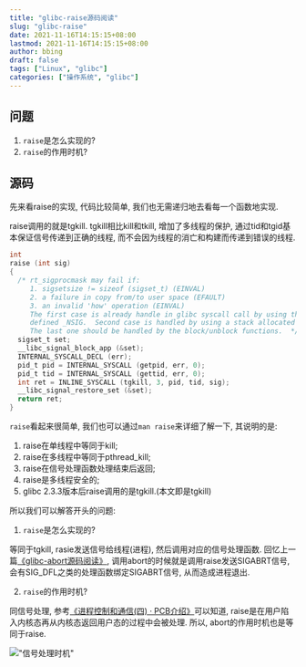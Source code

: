 ```yaml
---
title: "glibc-raise源码阅读"
slug: "glibc-raise"
date: 2021-11-16T14:15:15+08:00
lastmod: 2021-11-16T14:15:15+08:00
author: bbing
draft: false
tags: ["Linux", "glibc"]
categories: ["操作系统", "glibc"]
---
```


## 问题

1. `raise`是怎么实现的?
2. `raise`的作用时机?

## 源码

先来看raise的实现, 代码比较简单, 我们也无需递归地去看每一个函数地实现.

raise调用的就是tgkill. tgkill相比kill和tkill, 增加了多线程的保护, 通过tid和tgid基本保证信号传递到正确的线程, 而不会因为线程的消亡和构建而传递到错误的线程.

```C
int
raise (int sig)
{
  /* rt_sigprocmask may fail if:
     1. sigsetsize != sizeof (sigset_t) (EINVAL)
     2. a failure in copy from/to user space (EFAULT)
     3. an invalid 'how' operation (EINVAL)
     The first case is already handle in glibc syscall call by using the arch
     defined _NSIG.  Second case is handled by using a stack allocated mask.
     The last one should be handled by the block/unblock functions.  */
  sigset_t set;
  __libc_signal_block_app (&set);
  INTERNAL_SYSCALL_DECL (err);
  pid_t pid = INTERNAL_SYSCALL (getpid, err, 0);
  pid_t tid = INTERNAL_SYSCALL (gettid, err, 0);
  int ret = INLINE_SYSCALL (tgkill, 3, pid, tid, sig);
  __libc_signal_restore_set (&set);
  return ret;
}
```

`raise`看起来很简单, 我们也可以通过`man raise`来详细了解一下, 其说明的是:

1. raise在单线程中等同于kill;
2. raise在多线程中等同于pthread_kill;
3. raise在信号处理函数处理结束后返回;
4. raise是多线程安全的;
5. glibc 2.3.3版本后raise调用的是tgkill.(本文即是tgkill)

所以我们可以解答开头的问题:

1. `raise`是怎么实现的?

等同于tgkill, rasie发送信号给线程(进程), 然后调用对应的信号处理函数. 回忆上一篇[《glibc-abort源码阅读》](/202111/glibc-abort/), 调用abort的时候就是调用raise发送SIGABRT信号, 会有SIG_DFL之类的处理函数绑定SIGABRT信号, 从而造成进程退出.

2. `raise`的作用时机?

同信号处理, 参考[《进程控制和通信(四) · PCB介绍》](/202105/process-ctracon4)可以知道, raise是在用户陷入内核态再从内核态返回用户态的过程中会被处理. 所以, abort的作用时机也是等同于raise.

!["信号处理时机"](https://z3.ax1x.com/2021/05/19/g5GKne.png "信号处理时机")
